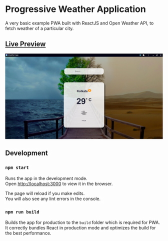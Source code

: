 # Progressive Weather Application

A very basic example PWA built with ReactJS and Open Weather API, to fetch weather of a particular city.

## [Live Preview](https://weather-reacts.netlify.app)

![](./screenshots/weather.png)

## Development

### `npm start`

Runs the app in the development mode.<br />
Open [http://localhost:3000](http://localhost:3000) to view it in the browser.

The page will reload if you make edits.<br />
You will also see any lint errors in the console.

### `npm run build`

Builds the app for production to the `build` folder which is required for PWA.<br />
It correctly bundles React in production mode and optimizes the build for the best performance.
